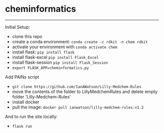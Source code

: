 # cheminformatics

-------------------

Initial Setup:

- clone this repo
- create a conda environment: `conda create -c rdkit -n chem rdkit`
- activate your environment with `conda activate chem`
- install flask: `pip install flask`
- install flask-excel `pip install Flask_Excel`
- install flask-session `pip install Flask_Session`
- `export FLASK_APP=cheminformatics.py`


Add PAINs script
- `git clone https://github.com/IanAWatson/Lilly-Medchem-Rules`
- move the contents of the folder to LillyMedchemRules and delete empty folder 'Lilly-Medchem-Rules'
- install docker 
- pull the image: `docker pull ianwatson/lilly-medchem-rules:v1.2`

And to run the site locally:
- `flask run`